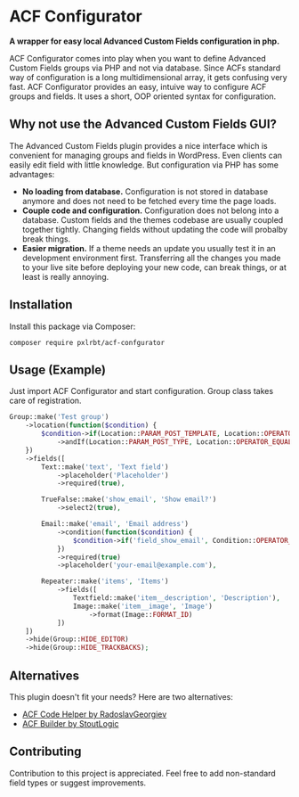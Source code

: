 # ACF Configurator

__A wrapper for easy local Advanced Custom Fields configuration in php.__

ACF Configurator comes into play when you want to define Advanced Custom Fields groups via PHP and not via database. Since ACFs standard way of configuration is a long multidimensional array, it gets confusing very fast. ACF Configurator provides an easy, intuive way to configure ACF groups and fields. It uses a short, OOP oriented syntax for configuration.

## Why not use the Advanced Custom Fields GUI?

The Advanced Custom Fields plugin provides a nice interface which is convenient for managing groups and fields in WordPress. Even clients can easily edit field with little knowledge. But configuration via PHP has some advantages:
- __No loading from database.__ Configuration is not stored in database anymore and does not need to be fetched every time the page loads.
- __Couple code and configuration.__ Configuration does not belong into a database. Custom fields and the themes codebase are usually coupled together tightly. Changing fields without updating the code will probalby break things.
- __Easier migration.__ If a theme needs an update you usually test it in an development environment first. Transferring all the changes you made to your live site before deploying your new code, can break things, or at least is really annoying.


## Installation

Install this package via Composer:

```
composer require pxlrbt/acf-confgurator
```

## Usage (Example)

Just import ACF Configurator and start configuration. Group class takes care of registration.

```php
Group::make('Test group')
    ->location(function($condition) {
        $condition->if(Location::PARAM_POST_TEMPLATE, Location::OPERATOR_EQUALS, 'template.php')
            ->andIf(Location::PARAM_POST_TYPE, Location::OPERATOR_EQUALS, 'page');
    })
    ->fields([
        Text::make('text', 'Text field')
            ->placeholder('Placeholder')
            ->required(true),

        TrueFalse::make('show_email', 'Show email?')
            ->select2(true),

        Email::make('email', 'Email address')
            ->condition(function($condition) {
                $condition->if('field_show_email', Condition::OPERATOR_EQUALS, true);
            })
            ->required(true)
            ->placeholder('your-email@example.com'),

        Repeater::make('items', 'Items')
            ->fields([
                Textfield::make('item__description', 'Description'),
                Image::make('item__image', 'Image')
                    ->format(Image::FORMAT_ID)
            ])
    ])
    ->hide(Group::HIDE_EDITOR)
    ->hide(Group::HIDE_TRACKBACKS);
```


## Alternatives

This plugin doesn't fit your needs? Here are two alternatives:

- [ACF Code Helper by RadoslavGeorgiev](https://github.com/RadoslavGeorgiev/acf-code-helper/wiki)
- [ACF Builder by StoutLogic](https://github.com/StoutLogic/acf-builder)

## Contributing

Contribution to this project is appreciated. Feel free to add non-standard field types or suggest improvements.